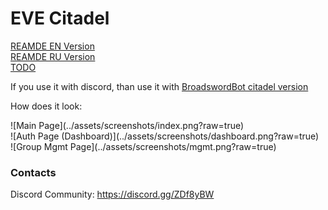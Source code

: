 # EVE Citadel
[REAMDE EN Version](README_EN.md)<br>
[REAMDE RU Version](README_RU.md)<br>
[TODO](TODO.md)<br>

If you use it with discord, than use it with [BroadswordBot citadel version](https://github.com/hiveliberty/Broadsword/tree/citadel)

How does it look:<br>
<div style="width=30%">![Main Page](../assets/screenshots/index.png?raw=true)</div>
<div style="width=30%">![Auth Page (Dashboard)](../assets/screenshots/dashboard.png?raw=true)</div>
<div style="width=30%">![Group Mgmt Page](../assets/screenshots/mgmt.png?raw=true)</div>

### Contacts
Discord Community: https://discord.gg/ZDf8yBW